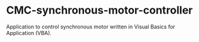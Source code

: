 # CMC-synchronous-motor-controller
Application to control synchronous motor written in Visual Basics for Application (VBA).

